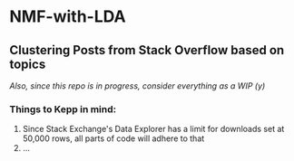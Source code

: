 # NMF-with-LDA #

<h2>Clustering Posts from Stack Overflow based on topics</h2>

<i>Also, since this repo is in progress, consider everything as a WIP (y) </i>


<h3>Things to Kepp in mind:</h3>
<ol>
  <li>Since Stack Exchange's Data Explorer has a limit for downloads set at 50,000 rows, all parts of code will adhere to that</li>
  <li>... </li>
</ol> 
